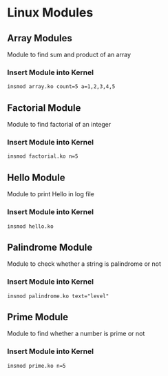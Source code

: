 # Linux Modules

## Array Modules
Module to find sum and product of an array

### Insert Module into Kernel
```
insmod array.ko count=5 a=1,2,3,4,5
```


## Factorial Module
Module to find factorial of an integer

### Insert Module into Kernel
```
insmod factorial.ko n=5
```


## Hello Module
Module to print Hello in log file

### Insert Module into Kernel
```
insmod hello.ko
```


## Palindrome Module
Module to check whether a string is palindrome or not

### Insert Module into Kernel
```
insmod palindrome.ko text="level"
```

## Prime Module
Module to find whether a number is prime or not

### Insert Module into Kernel
```
insmod prime.ko n=5
```
